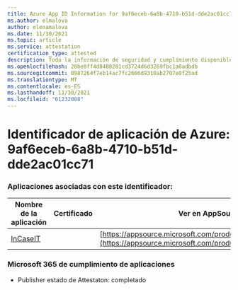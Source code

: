 ```yaml
---
title: Azure App ID Information for 9af6eceb-6a8b-4710-b51d-dde2ac01cc71
ms.author: elmalova
author: elenamalova
ms.date: 11/30/2021
ms.topic: article
ms.service: attestation
certification_type: attested
description: Toda la información de seguridad y cumplimiento disponible para 9af6eceb-6a8b-4710-b51d-dde2ac01cc71.
ms.openlocfilehash: 28be8ff4d8488281cd3724d6d3269fbc1a0adbdb
ms.sourcegitcommit: 0987264f7eb14ac7fc2666d9310ab2707e0f25ad
ms.translationtype: MT
ms.contentlocale: es-ES
ms.lasthandoff: 11/30/2021
ms.locfileid: "61232088"
---
```

# <a name="azure-app-id-9af6eceb-6a8b-4710-b51d-dde2ac01cc71"></a>Identificador de aplicación de Azure: 9af6eceb-6a8b-4710-b51d-dde2ac01cc71


### <a name="apps-associated-with-this-id"></a>Aplicaciones asociadas con este identificador:
| **Nombre de la aplicación** | **Certificado** | **Ver en AppSource** |
|--------------|---------------|-----------------------|
| [InCaseIT](https://docs.microsoft.com/microsoft-365-app-certification/forward/WA200003265) |  | [https://appsource.microsoft.com/product/office/WA200003265](https://appsource.microsoft.com/product/office/WA200003265) |

### <a name="microsoft-365-app-compliance-status"></a>Microsoft 365 de cumplimiento de aplicaciones
- Publisher estado de Attestaton: completado
